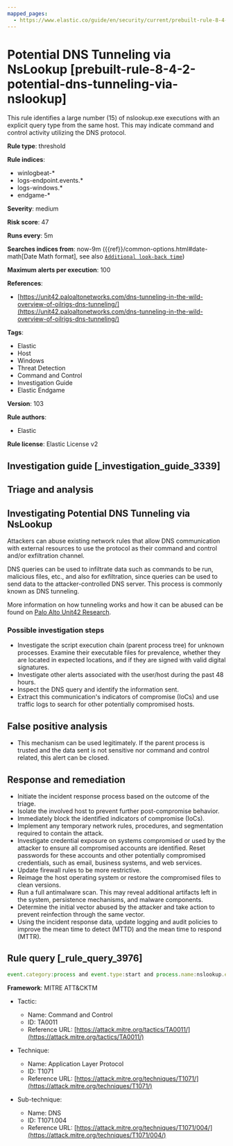 ```yaml
---
mapped_pages:
  - https://www.elastic.co/guide/en/security/current/prebuilt-rule-8-4-2-potential-dns-tunneling-via-nslookup.html
---
```


# Potential DNS Tunneling via NsLookup [prebuilt-rule-8-4-2-potential-dns-tunneling-via-nslookup]

This rule identifies a large number (15) of nslookup.exe executions with an explicit query type from the same host. This may indicate command and control activity utilizing the DNS protocol.

**Rule type**: threshold

**Rule indices**:

* winlogbeat-*
* logs-endpoint.events.*
* logs-windows.*
* endgame-*

**Severity**: medium

**Risk score**: 47

**Runs every**: 5m

**Searches indices from**: now-9m ({{ref}}/common-options.html#date-math[Date Math format], see also [`Additional look-back time`](docs-content://solutions/security/detect-and-alert/create-detection-rule.md#rule-schedule))

**Maximum alerts per execution**: 100

**References**:

* [https://unit42.paloaltonetworks.com/dns-tunneling-in-the-wild-overview-of-oilrigs-dns-tunneling/](https://unit42.paloaltonetworks.com/dns-tunneling-in-the-wild-overview-of-oilrigs-dns-tunneling/)

**Tags**:

* Elastic
* Host
* Windows
* Threat Detection
* Command and Control
* Investigation Guide
* Elastic Endgame

**Version**: 103

**Rule authors**:

* Elastic

**Rule license**: Elastic License v2

## Investigation guide [_investigation_guide_3339]

## Triage and analysis

## Investigating Potential DNS Tunneling via NsLookup

Attackers can abuse existing network rules that allow DNS communication with external resources to use the protocol as their command and control and/or exfiltration channel.

DNS queries can be used to infiltrate data such as commands to be run, malicious files, etc., and also for exfiltration, since queries can be used to send data to the attacker-controlled DNS server. This process is commonly known as DNS tunneling.

More information on how tunneling works and how it can be abused can be found on [Palo Alto Unit42 Research](https://unit42.paloaltonetworks.com/dns-tunneling-how-dns-can-be-abused-by-malicious-actors).

### Possible investigation steps

- Investigate the script execution chain (parent process tree) for unknown processes. Examine their executable files for prevalence, whether they are located in expected locations, and if they are signed with valid digital signatures.
- Investigate other alerts associated with the user/host during the past 48 hours.
- Inspect the DNS query and identify the information sent.
- Extract this communication's indicators of compromise (IoCs) and use traffic logs to search for other potentially compromised hosts.

## False positive analysis

- This mechanism can be used legitimately. If the parent process is trusted and the data sent is not sensitive nor command and control related, this alert can be closed.

## Response and remediation

- Initiate the incident response process based on the outcome of the triage.
- Isolate the involved host to prevent further post-compromise behavior.
- Immediately block the identified indicators of compromise (IoCs).
- Implement any temporary network rules, procedures, and segmentation required to contain the attack.
- Investigate credential exposure on systems compromised or used by the attacker to ensure all compromised accounts are identified. Reset passwords for these accounts and other potentially compromised credentials, such as email, business systems, and web services.
- Update firewall rules to be more restrictive.
- Reimage the host operating system or restore the compromised files to clean versions.
- Run a full antimalware scan. This may reveal additional artifacts left in the system, persistence mechanisms, and malware components.
- Determine the initial vector abused by the attacker and take action to prevent reinfection through the same vector.
- Using the incident response data, update logging and audit policies to improve the mean time to detect (MTTD) and the mean time to respond (MTTR).

## Rule query [_rule_query_3976]

```js
event.category:process and event.type:start and process.name:nslookup.exe and process.args:(-querytype=* or -qt=* or -q=* or -type=*)
```

**Framework**: MITRE ATT&CKTM

* Tactic:

    * Name: Command and Control
    * ID: TA0011
    * Reference URL: [https://attack.mitre.org/tactics/TA0011/](https://attack.mitre.org/tactics/TA0011/)

* Technique:

    * Name: Application Layer Protocol
    * ID: T1071
    * Reference URL: [https://attack.mitre.org/techniques/T1071/](https://attack.mitre.org/techniques/T1071/)

* Sub-technique:

    * Name: DNS
    * ID: T1071.004
    * Reference URL: [https://attack.mitre.org/techniques/T1071/004/](https://attack.mitre.org/techniques/T1071/004/)



